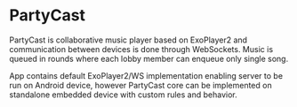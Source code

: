 # PartyCast

PartyCast is collaborative music player based on ExoPlayer2 and communication between devices is done through WebSockets. Music is queued in rounds where each lobby member can enqueue only single song.

App contains default ExoPlayer2/WS implementation enabling server to be run on Android device, however PartyCast core can be implemented on standalone embedded device with custom rules and behavior. 
